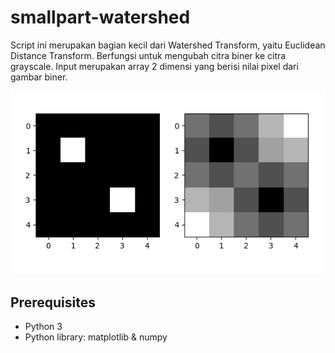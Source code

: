 # smallpart-watershed
Script ini merupakan bagian kecil dari Watershed Transform, yaitu Euclidean Distance Transform.
Berfungsi untuk mengubah citra biner ke citra grayscale. Input merupakan array 2 dimensi yang berisi nilai pixel dari gambar biner.

![screenshot](ss_eucledian.png)

## Prerequisites
- Python 3
- Python library: matplotlib & numpy
